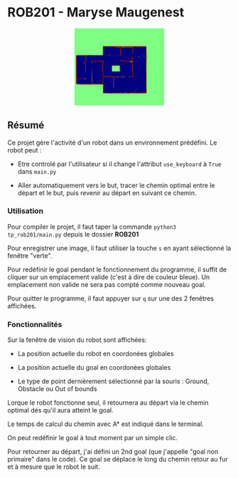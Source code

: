 # ROB201 - Maryse Maugenest

<div style="text-align: center;">
  <img src='images/exemple_cartographie.png' alt="carte" width="40%" height="40%">
</div>

## Résumé

Ce projet gère l'activité d'un robot dans un environnement prédéfini. Le robot peut :

 - Etre controlé par l'utilisateur si il change l'attribut `use_keyboard` à `True` dans `main.py`
 
 - Aller automatiquement vers le but, tracer le chemin optimal entre le départ et le but, puis revenir au départ en suivant ce chemin.


### Utilisation

Pour compiler le projet, il faut taper la commande `python3 tp_rob201/main.py` depuis le dossier __ROB201__

Pour enregistrer une image, il faut utiliser la touche `s` en ayant sélectionné la fenêtre "verte".

Pour redéfinir le goal pendant le fonctionnement du programme, il suffit de cliquer sur un emplacement valide (c'est à dire de couleur bleue).
Un emplacement non valide ne sera pas compté comme nouveau goal.

Pour quitter le programme, il faut appuyer sur `q` sur une des 2 fenêtres affichées.

### Fonctionnalités

Sur la fenêtre de vision du robot sont affichées:

- La position actuelle du robot en coordonées globales

- La position actuelle du goal en coordonées globales

- Le type de point dernièrement sélectionné par la souris : Ground, Obstacle ou Out of bounds

Lorque le robot fonctionne seul, il retournera au départ via le chemin optimal dés qu'il aura atteint le goal.

Le temps de calcul du chemin avec A* est indiqué dans le terminal.

On peut redéfinir le goal à tout moment par un simple clic.

Pour retourner au départ, j'ai défini un 2nd goal (que j'appelle "goal non primaire" dans le code). Ce goal se déplace le long du chemin retour au fur et à mesure que le robot le suit.